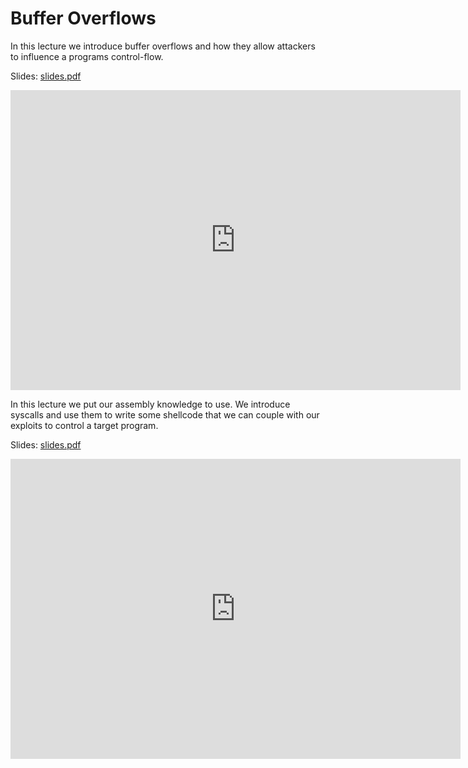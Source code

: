 # Buffer Overflows

In this lecture we introduce buffer overflows and how they allow attackers to influence a programs
control-flow.

Slides: [slides.pdf](/resources/lecture_slides/ret2win.pdf)

<center>
    <iframe width="720" height="480" src="https://www.youtube.com/embed/3hcOC7Cmtx4" title="YouTube video player" frameborder="0" allow="accelerometer; autoplay; clipboard-write; encrypted-media; gyroscope; picture-in-picture; web-share" allowfullscreen></iframe>
</center>

In this lecture we put our assembly knowledge to use. We introduce syscalls and use them to write
some shellcode that we can couple with our exploits to control a target program.

Slides: [slides.pdf](/resources/lecture_slides/shellcode.pdf)

<center>
    <iframe width="720" height="480" src="https://www.youtube.com/embed/AImzCuuIGoA" title="YouTube video player" frameborder="0" allow="accelerometer; autoplay; clipboard-write; encrypted-media; gyroscope; picture-in-picture; web-share" allowfullscreen></iframe>
</center>

